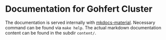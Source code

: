 # Documentation for Gohfert Cluster

The documentation is served internally with [mkdocs-material](https://squidfunk.github.io/mkdocs-material/). Necessary
command can be found via `make help`. The actual markdown documentation content can be found in the subdir `content/`.

